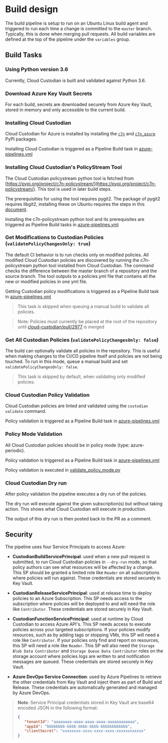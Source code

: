 # Build design

The build pipeline is setup to run on an Ubuntu Linux build agent and triggered to run each time a change is committed to the `master` branch. Typically, this is done when merging pull requests. All build variables are defined at the top of the pipeline under the `variables` group.

## Build Tasks

### Using Python version 3.6

Currently, Cloud Custodian is built and validated against Python 3.6.

### Download Azure Key Vault Secrets

For each build, secrets are downloaded securely from Azure Key Vault, stored in memory and only accessible to the current build.

### Installing Cloud Custodian

Cloud Custodian for Azure is installed by installing the [`c7n`](https://pypi.org/project/c7n/) and [`c7n_azure`](https://pypi.org/project/c7n_azure/) PyPI packages.

Installing Cloud Custodian is triggered as a Pipeline Build task in [azure-pipelines.yml](azure-pipelines.yml)

### Installing Cloud Custodian's PolicyStream Tool

The Cloud Custodian policystream python tool is fetched from [https://pypi.org/project/c7n-policystream/](https://pypi.org/project/c7n-policystream/). This tool is used in later build steps.

The prerequisities for using the tool requires pygit2. The package of pygit2 requires libgit2, installing these on Ubuntu requires the steps in
this [document](https://www.pygit2.org/install.html#quick-install).

Installing the c7n-policystream python tool and its prerequisites are triggered as Pipeline Build tasks in [azure-pipelines.yml](azure-pipelines.yml)

### Get Modifications to Custodian Policies (`validatePolicyChangesOnly: true`)

The default CI behavior is to run checks only on modified policies. All modified Cloud Custodian policies are discovered by running the c7n-policystream python tool installed from Cloud Custodian. The command checks the difference between the master branch of a repository and the source branch. The tool outputs to a policies.yml file that contains all the new or modified policies in one yml file.

Getting Custodian policy modifications is triggered as a Pipeline Build task in [azure-pipelines.yml](azure-pipelines.yml)

> This task is skipped when queuing a manual build to validate all policies.

> Note: Policies must currently be placed at the root of the repository until [cloud-custodian/pull/2977](https://github.com/capitalone/cloud-custodian/pull/2977) is merged

### Get All Custodian Policies (`validatePolicyChangesOnly: false`)

The build can optionally validate all policies in the repository. This is useful when making changes to the CI/CD pipeline itself and policies are not being touched. To run in this mode, queue a manual build and set `validatePolicyChangesOnly: false`.

> This task is skipped by default, when validating only modified policies.

### Cloud Custodian Policy Validation

Cloud Custodian policies are linted and validated using the `custodian validate` command.

Policy validation is triggered as a Pipeline Build task in [azure-pipelines.yml](azure-pipelines.yml)

### Policy Mode Validation

All Cloud Custodian policies should be in policy mode (type: azure-periodic).

Policy validation is triggered as a Pipeline Build task in [azure-pipelines.yml](azure-pipelines.yml)

Policy validation is executed in [validate_policy_mode.py](src/build/scripts/validate_policy_mode.py)

### Cloud Custodian Dry run

After policy validation the pipeline executes a dry run of the policies.

The dry run will execute against the given subscription(s) but without taking action.  This shows what Cloud Custodian will execute in production.

The output of this dry run is then posted back to the PR as a comment.

## Security

The pipeline uses four Service Principals to access Azure:

* **CustodianBuildServicePrincipal**: used when a new pull request is submitted, to run Cloud Custodian policies in `--dry-run` mode, so that policy authors can see what resources will be affected by a change. This SP should be granted a limited role like `Reader` on all subscriptions where policies will run against. These credentials are stored securely in Key Vault.

* **CustodianReleaseServicePrincipal**: used at release time to deploy policies to an Azure Subscription. This SP needs access to the subscription where policies will be deployed to and will need the role like `Contributor`. These credentials are stored securely in Key Vault.

* **CustodianFunctionServicePrincipal**: used at runtime by Cloud Custodian to access Azure API's. This SP needs access to execute policies across your targeted subscriptions. If your policies modify resources, such as by adding tags or stopping VMs, this SP will need a role like `Contributor`. If your policies only find and report on resources, this SP will need a role like `Reader`. This SP will also need the `Storage Blob Data Contributor` and `Storage Queue Data Contributor` roles on the storage account where policies logs are written to and notification messages are queued. These credentials are stored securely in Key Vault.

* **Azure DevOps Service Connection**: used by Azure Pipelines to retrieve the other credentials from Key Vault and inject them as part of Build and Release. These credentials are automatically generated and managed by Azure DevOps.

> **Note**: Service Principal credentials stored in Key Vault are base64 encoded JSON in the following format:
> ```json
> {
>    "tenantId": "aaaaaaaa-aaaa-aaaa-aaaa-aaaaaaaaaaaa",
>    "appId": "bbbbbbbb-bbbb-bbbb-bbbb-bbbbbbbbbbbb",
>    "clientSecret": "xxxxxxxx-xxxx-xxxx-xxxx-xxxxxxxxxxxx"
> }
> ```

